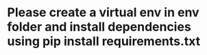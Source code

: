 # Please create a virtual env in env folder and install dependencies using pip install requirements.txt

